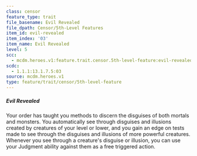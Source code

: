 ```yaml
---
class: censor
feature_type: trait
file_basename: Evil Revealed
file_dpath: Censor/5th-Level Features
item_id: evil-revealed
item_index: '03'
item_name: Evil Revealed
level: 5
scc:
  - mcdm.heroes.v1:feature.trait.censor.5th-level-feature:evil-revealed
scdc:
  - 1.1.1:13.1.7.5:03
source: mcdm.heroes.v1
type: feature/trait/censor/5th-level-feature
---
```


##### Evil Revealed

Your order has taught you methods to discern the disguises of both mortals and monsters. You automatically see through disguises and illusions created by creatures of your level or lower, and you gain an edge on tests made to see through the disguises and illusions of more powerful creatures. Whenever you see through a creature's disguise or illusion, you can use your Judgment ability against them as a free triggered action.
